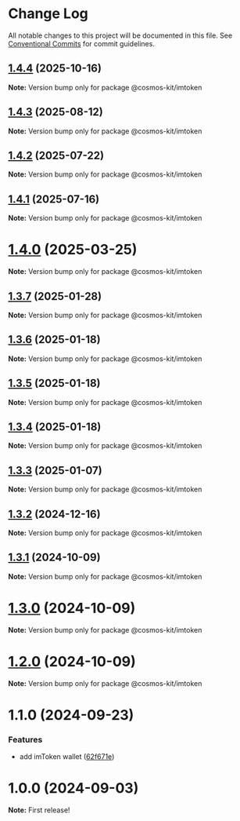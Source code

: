 # Change Log

All notable changes to this project will be documented in this file.
See [Conventional Commits](https://conventionalcommits.org) for commit guidelines.

## [1.4.4](https://github.com/hyperweb-io/cosmos-kit/compare/@cosmos-kit/imtoken@1.4.3...@cosmos-kit/imtoken@1.4.4) (2025-10-16)

**Note:** Version bump only for package @cosmos-kit/imtoken





## [1.4.3](https://github.com/hyperweb-io/cosmos-kit/compare/@cosmos-kit/imtoken@1.4.2...@cosmos-kit/imtoken@1.4.3) (2025-08-12)

**Note:** Version bump only for package @cosmos-kit/imtoken





## [1.4.2](https://github.com/hyperweb-io/cosmos-kit/compare/@cosmos-kit/imtoken@1.4.1...@cosmos-kit/imtoken@1.4.2) (2025-07-22)

**Note:** Version bump only for package @cosmos-kit/imtoken





## [1.4.1](https://github.com/hyperweb-io/cosmos-kit/compare/@cosmos-kit/imtoken@1.4.0...@cosmos-kit/imtoken@1.4.1) (2025-07-16)

**Note:** Version bump only for package @cosmos-kit/imtoken





# [1.4.0](https://github.com/hyperweb-io/cosmos-kit/compare/@cosmos-kit/imtoken@1.3.7...@cosmos-kit/imtoken@1.4.0) (2025-03-25)

**Note:** Version bump only for package @cosmos-kit/imtoken

## [1.3.7](https://github.com/hyperweb-io/cosmos-kit/compare/@cosmos-kit/imtoken@1.3.6...@cosmos-kit/imtoken@1.3.7) (2025-01-28)

**Note:** Version bump only for package @cosmos-kit/imtoken

## [1.3.6](https://github.com/hyperweb-io/cosmos-kit/compare/@cosmos-kit/imtoken@1.3.5...@cosmos-kit/imtoken@1.3.6) (2025-01-18)

**Note:** Version bump only for package @cosmos-kit/imtoken

## [1.3.5](https://github.com/hyperweb-io/cosmos-kit/compare/@cosmos-kit/imtoken@1.3.4...@cosmos-kit/imtoken@1.3.5) (2025-01-18)

**Note:** Version bump only for package @cosmos-kit/imtoken

## [1.3.4](https://github.com/hyperweb-io/cosmos-kit/compare/@cosmos-kit/imtoken@1.3.3...@cosmos-kit/imtoken@1.3.4) (2025-01-18)

**Note:** Version bump only for package @cosmos-kit/imtoken

## [1.3.3](https://github.com/hyperweb-io/cosmos-kit/compare/@cosmos-kit/imtoken@1.3.2...@cosmos-kit/imtoken@1.3.3) (2025-01-07)

**Note:** Version bump only for package @cosmos-kit/imtoken

## [1.3.2](https://github.com/hyperweb-io/cosmos-kit/compare/@cosmos-kit/imtoken@1.3.1...@cosmos-kit/imtoken@1.3.2) (2024-12-16)

**Note:** Version bump only for package @cosmos-kit/imtoken

## [1.3.1](https://github.com/hyperweb-io/cosmos-kit/compare/@cosmos-kit/imtoken@1.3.0...@cosmos-kit/imtoken@1.3.1) (2024-10-09)

**Note:** Version bump only for package @cosmos-kit/imtoken

# [1.3.0](https://github.com/hyperweb-io/cosmos-kit/compare/@cosmos-kit/imtoken@1.2.0...@cosmos-kit/imtoken@1.3.0) (2024-10-09)

**Note:** Version bump only for package @cosmos-kit/imtoken

# [1.2.0](https://github.com/hyperweb-io/cosmos-kit/compare/@cosmos-kit/imtoken@1.1.0...@cosmos-kit/imtoken@1.2.0) (2024-10-09)

**Note:** Version bump only for package @cosmos-kit/imtoken

# 1.1.0 (2024-09-23)

### Features

- add imToken wallet ([62f671e](https://github.com/hyperweb-io/cosmos-kit/commit/62f671e2de4060ec1bf36e33e1970ed1e88595aa))

# 1.0.0 (2024-09-03)

**Note:** First release!
